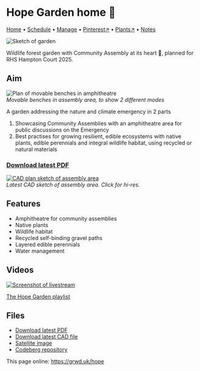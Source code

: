 # Hope Garden home 🏡

[Home](https://grwd.uk/hope/) • [Schedule](https://grwd.uk/hope/schedule) • [Manage](https://grwd.uk/hope/manage) • [Pinterest↗](https://pinterest.co.uk/NatureWorksGarden/hope) • [Plants↗](https://grwd.cc/hope-plants) • [Notes](https://grwd.uk/hope/notes)

![Sketch of garden](https://res.cloudinary.com/growdigital/image/upload/w_360/v1689077853/hope/garden-sketch-230711.jpg)  

Wildlife forest garden with Community Assembly at its heart 💚, planned for RHS Hampton Court 2025.

## Aim

![Plan of movable benches in amphitheatre](https://res.cloudinary.com/growdigital/image/upload/w_360/v1689077853/hope/benches-sketch-230712.jpg)  
_Movable benches in assembly area, to show 2 different modes_

A garden addressing the nature and climate emergency in 2 parts

1. Showcasing Community Assemblies with an amphitheatre area for public discussions on the Emergency
2. Best practises for growing resilient, edible ecosystems with native plants, edible perennials and integral wildlife habitat, using recycled or natural materials

### [Download latest PDF](https://codeberg.org/natureworks/hope/src/branch/main/hope.pdf)

[![CAD plan sketch of assembly area](https://res.cloudinary.com/growdigital/image/upload/w_420/v1689591503/hope/cad-sketch-230717.png)](https://res.cloudinary.com/growdigital/image/upload/v1689591503/hope/cad-sketch-230717.png)  
_Latest CAD sketch of assembly area. Click for hi-res._

## Features

* Amphitheatre for community assemblies
* Native plants
* Wildlife habitat
* Recycled self-binding gravel paths
* Layered edible perennials
* Water management

## Videos

[![Screenshot of livestream](https://res.cloudinary.com/growdigital/image/upload/w_320/v1687955811/hope/crisis-screenshot.jpg)](https://bit.ly/hope-playlist)

[The Hope Garden playlist](https://grwd.cc/hope-playlist)

## Files

* [Download latest PDF](https://codeberg.org/natureworks/hope/src/branch/main/hope.pdf)
* [Download latest CAD file](https://codeberg.org/natureworks/hope/src/branch/main/hope.dxf)
* [Satellite image](https://codeberg.org/natureworks/hope/raw/branch/main/satellite.jpg)
* [Codeberg repository](https://codeberg.org/natureworks/hope)

This page online: <https://grwd.uk/hope>
